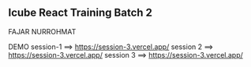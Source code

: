 ## Icube React Training Batch 2
FAJAR NURROHMAT

DEMO
session-1 ==> https://session-3.vercel.app/
session 2 ==> https://session-3.vercel.app/
session 3 ==> https://session-3.vercel.app/

